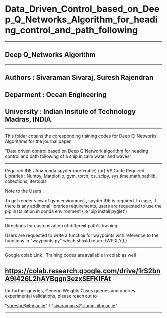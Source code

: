# Data_Driven_Control_based_on_Deep_Q_Networks_Algorithm_for_heading_control_and_path_following

---------------------------------------------------------------------------
##  Deep Q_Networks Algorithm 

---------------------------------------------------------------------------
## Authors      : Sivaraman Sivaraj, Suresh Rajendran
## Deparment    : Ocean Engineering
## University   : Indian Insitute of Technology Madras, INDIA
---------------------------------------------------------------------------
This folder cotains the coresponding training codes for Deep Q-Networks Algorithms for the journal paper,

"Data driven control based on Deep Q-Network algorithm for heading control
and path following of a ship in calm water and waves" 

---------------------------------------------------------------------------
Required IDE       : Anaconda spyder (preferable) (or) VS Code 
Required Libraries : Numpy, Matplotlib, gym, torch, os, scipy, sys,time,math,pathlib, collections, itertools

Note to the Users  :

To get render view of gym environment, spyder IDE is required. In case, if there is any additional libraries requirements,
users are requested to use the pip installation in conda environment (i.e 'pip install pyglet')

---------------------------------------------------------------------------
Directions for customization of different path's training:

Users are requested to write a function for waypoints with reference to the functions in "waypoints.py" which should return (WP,X,Y,L)

---------------------------------------------------------------------------
Google colab Link : Training codes are available in colab as well 

https://colab.research.google.com/drive/1rS2bnA9I426L2hAYBggn3ezxSEFKIFAt
---------------------------------------------------------------------------

for further queries, Generic Weights Cases queries and queries experimental validations, please reach out to

"sureshr@iitm.ac.in" / "sivaraman.s@alumni.iitm.ac.in"

---------------------------------------------------------------------------
